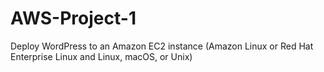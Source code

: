 # AWS-Project-1
 Deploy WordPress to an Amazon EC2 instance (Amazon Linux or Red Hat Enterprise Linux and Linux, macOS, or Unix)
